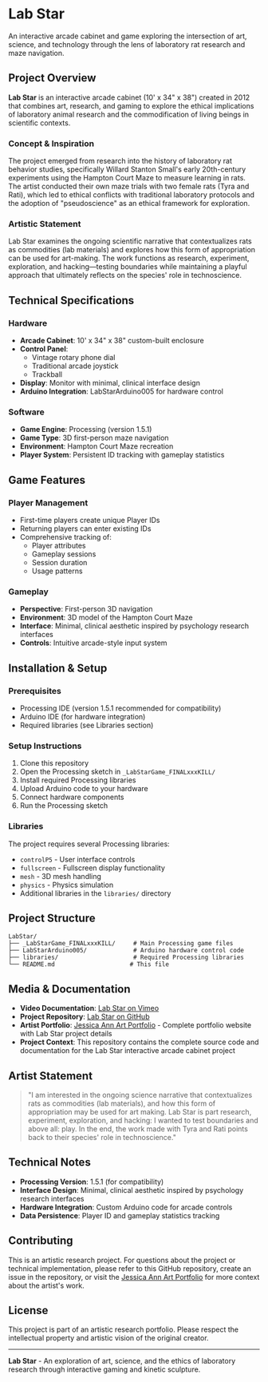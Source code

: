 # Lab Star

An interactive arcade cabinet and game exploring the intersection of art, science, and technology through the lens of laboratory rat research and maze navigation.

## Project Overview

**Lab Star** is an interactive arcade cabinet (10' x 34" x 38") created in 2012 that combines art, research, and gaming to explore the ethical implications of laboratory animal research and the commodification of living beings in scientific contexts.

### Concept & Inspiration

The project emerged from research into the history of laboratory rat behavior studies, specifically Willard Stanton Small's early 20th-century experiments using the Hampton Court Maze to measure learning in rats. The artist conducted their own maze trials with two female rats (Tyra and Rati), which led to ethical conflicts with traditional laboratory protocols and the adoption of "pseudoscience" as an ethical framework for exploration.

### Artistic Statement

Lab Star examines the ongoing scientific narrative that contextualizes rats as commodities (lab materials) and explores how this form of appropriation can be used for art-making. The work functions as research, experiment, exploration, and hacking—testing boundaries while maintaining a playful approach that ultimately reflects on the species' role in technoscience.

## Technical Specifications

### Hardware
- **Arcade Cabinet**: 10' x 34" x 38" custom-built enclosure
- **Control Panel**:
  - Vintage rotary phone dial
  - Traditional arcade joystick
  - Trackball
- **Display**: Monitor with minimal, clinical interface design
- **Arduino Integration**: LabStarArduino005 for hardware control

### Software
- **Game Engine**: Processing (version 1.5.1)
- **Game Type**: 3D first-person maze navigation
- **Environment**: Hampton Court Maze recreation
- **Player System**: Persistent ID tracking with gameplay statistics

## Game Features

### Player Management
- First-time players create unique Player IDs
- Returning players can enter existing IDs
- Comprehensive tracking of:
  - Player attributes
  - Gameplay sessions
  - Session duration
  - Usage patterns

### Gameplay
- **Perspective**: First-person 3D navigation
- **Environment**: 3D model of the Hampton Court Maze
- **Interface**: Minimal, clinical aesthetic inspired by psychology research interfaces
- **Controls**: Intuitive arcade-style input system

## Installation & Setup

### Prerequisites
- Processing IDE (version 1.5.1 recommended for compatibility)
- Arduino IDE (for hardware integration)
- Required libraries (see Libraries section)

### Setup Instructions
1. Clone this repository
2. Open the Processing sketch in `_LabStarGame_FINALxxxKILL/`
3. Install required Processing libraries
4. Upload Arduino code to your hardware
5. Connect hardware components
6. Run the Processing sketch

### Libraries
The project requires several Processing libraries:
- `controlP5` - User interface controls
- `fullscreen` - Fullscreen display functionality
- `mesh` - 3D mesh handling
- `physics` - Physics simulation
- Additional libraries in the `libraries/` directory

## Project Structure

```
LabStar/
├── _LabStarGame_FINALxxxKILL/     # Main Processing game files
├── LabStarArduino005/             # Arduino hardware control code
├── libraries/                     # Required Processing libraries
└── README.md                     # This file
```

## Media & Documentation

- **Video Documentation**: [Lab Star on Vimeo](https://player.vimeo.com/video/51833380)
- **Project Repository**: [Lab Star on GitHub](https://github.com/1nfinitej3ss/LabStar)
- **Artist Portfolio**: [Jessica Ann Art Portfolio](https://github.com/1nfinitej3ss/jessicaannartportfolio) - Complete portfolio website with Lab Star project details
- **Project Context**: This repository contains the complete source code and documentation for the Lab Star interactive arcade cabinet project

## Artist Statement

> "I am interested in the ongoing science narrative that contextualizes rats as commodities (lab materials), and how this form of appropriation may be used for art making. Lab Star is part research, experiment, exploration, and hacking: I wanted to test boundaries and above all: play. In the end, the work made with Tyra and Rati points back to their species' role in technoscience."

## Technical Notes

- **Processing Version**: 1.5.1 (for compatibility)
- **Interface Design**: Minimal, clinical aesthetic inspired by psychology research interfaces
- **Hardware Integration**: Custom Arduino code for arcade controls
- **Data Persistence**: Player ID and gameplay statistics tracking

## Contributing

This is an artistic research project. For questions about the project or technical implementation, please refer to this GitHub repository, create an issue in the repository, or visit the [Jessica Ann Art Portfolio](https://github.com/1nfinitej3ss/jessicaannartportfolio) for more context about the artist's work.

## License

This project is part of an artistic research portfolio. Please respect the intellectual property and artistic vision of the original creator.

---

**Lab Star** - An exploration of art, science, and the ethics of laboratory research through interactive gaming and kinetic sculpture.
